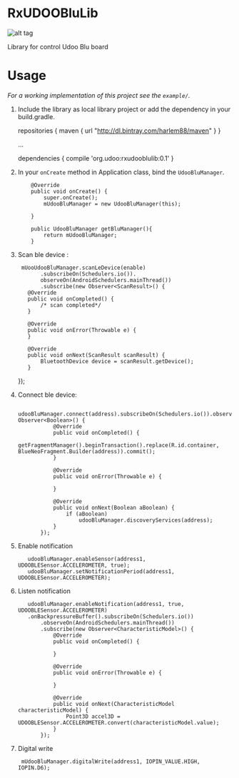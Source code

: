 # RxUDOOBluLib

![alt tag](http://www.udoo.org/wp-content/uploads/2014/12/logoogo.png)

Library for control Udoo Blu board 

# Usage

*For a working implementation of this project see the `example/`.*

  1. Include the library as local library project or add the dependency in your build.gradle.
        
        repositories {
            maven {
                url  "http://dl.bintray.com/harlem88/maven"
            }
        }

        ...

        dependencies {
            compile 'org.udoo:rxudooblulib:0.1'
        }

  2. In your `onCreate` method in Application class, bind the `UdooBluManager`.

             @Override
             public void onCreate() {
                 super.onCreate();
                 mUdooBluManager = new UdooBluManager(this);

             }

             public UdooBluManager getBluManager(){
                 return mUdooBluManager;
             }
             
  3. Scan ble device :
            
          mUooUdooBluManager.scanLeDevice(enable)
                .subscribeOn(Schedulers.io()).
                observeOn(AndroidSchedulers.mainThread())
                .subscribe(new Observer<ScanResult>() {
            @Override
            public void onCompleted() {
                /* scan completed*/
            }

            @Override
            public void onError(Throwable e) {
            }

            @Override
            public void onNext(ScanResult scanResult) {
                BluetoothDevice device = scanResult.getDevice();
            }
        });   

  4. Connect ble device:

            udooBluManager.connect(address).subscribeOn(Schedulers.io()).observeOn(AndroidSchedulers.mainThread()).subscribe(new Observer<Boolean>() {
                    @Override
                    public void onCompleted() {
                        getFragmentManager().beginTransaction().replace(R.id.container, BlueNeoFragment.Builder(address)).commit();
                    }

                    @Override
                    public void onError(Throwable e) {

                    }

                    @Override
                    public void onNext(Boolean aBoolean) {
                        if (aBoolean)
                            udooBluManager.discoveryServices(address);
                    }
                });

  5. Enable notification

            udooBluManager.enableSensor(address1, UDOOBLESensor.ACCELEROMETER, true);
            udooBluManager.setNotificationPeriod(address1, UDOOBLESensor.ACCELEROMETER);

  5. Listen notification
            
            udooBluManager.enableNotification(address1, true, UDOOBLESensor.ACCELEROMETER)
            .onBackpressureBuffer().subscribeOn(Schedulers.io())
                .observeOn(AndroidSchedulers.mainThread())
                .subscribe(new Observer<CharacteristicModel>() {
                    @Override
                    public void onCompleted() {

                    }

                    @Override
                    public void onError(Throwable e) {

                    }

                    @Override
                    public void onNext(CharacteristicModel characteristicModel) {
                        Point3D accel3D = UDOOBLESensor.ACCELEROMETER.convert(characteristicModel.value);
                    }
                });
            
  6. Digital write
            
          mUdooBluManager.digitalWrite(address1, IOPIN_VALUE.HIGH, IOPIN.D6);
